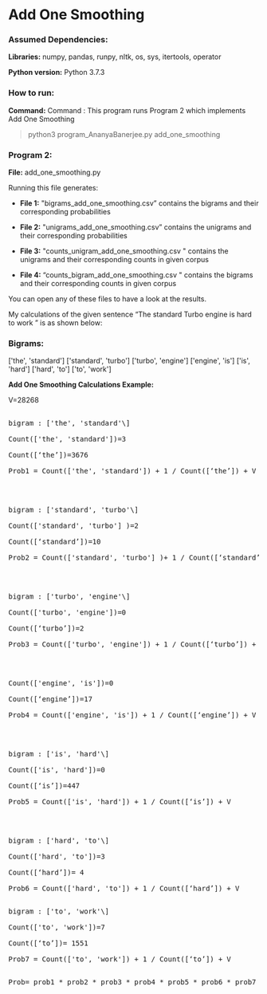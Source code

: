 # Add One Smoothing

### Assumed Dependencies:

**Libraries:** numpy, pandas, runpy, nltk, os, sys, itertools, operator

**Python version:** Python 3.7.3

### How to run:

**Command:** Command : This program runs Program 2 which implements Add One Smoothing

> python3 program_AnanyaBanerjee.py add_one_smoothing


### Program 2:

**File:** add_one_smoothing.py

Running this file generates: 

- **File 1:**  "bigrams_add_one_smoothing.csv” contains the bigrams and their corresponding probabilities

- **File 2:** "unigrams_add_one_smoothing.csv” contains the unigrams and their corresponding probabilities

- **File 3:**  "counts_unigram_add_one_smoothing.csv " contains the unigrams and their corresponding counts in given corpus

- **File 4:** “counts_bigram_add_one_smoothing.csv " contains the bigrams and their corresponding counts in given corpus


You can open any of these files to have a look at the results.

My calculations of the given sentence “The standard Turbo engine is hard to work ” is as shown below:

### Bigrams:

['the', 'standard']
 ['standard', 'turbo']
 ['turbo', 'engine']
 ['engine', 'is']
 ['is', 'hard']
 ['hard', 'to']
 ['to', 'work']


**Add One Smoothing Calculations Example:**

V=28268

<pre>

bigram : ['the', 'standard'\]

Count(['the', 'standard'])=3

Count([‘the’])=3676

Prob1 = Count(['the', 'standard']) + 1 / Count([‘the’]) + V
          

</pre>         

<pre>

bigram : ['standard', 'turbo'\] 

Count(['standard', 'turbo'] )=2

Count([‘standard’])=10

Prob2 = Count(['standard', 'turbo'] )+ 1 / Count([‘standard’]) + V
         

           
</pre>


<pre>
bigram : ['turbo', 'engine'\]  

Count(['turbo', 'engine'])=0

Count([‘turbo’])=2

Prob3 = Count(['turbo', 'engine']) + 1 / Count([‘turbo’]) + V
          

</pre>         

<pre>

Count(['engine', 'is'])=0

Count([‘engine’])=17

Prob4 = Count(['engine', 'is']) + 1 / Count([‘engine’]) + V
          

</pre>

<pre>

bigram : ['is', 'hard'\] 

Count(['is', 'hard'])=0

Count([‘is’])=447

Prob5 = Count(['is', 'hard']) + 1 / Count([‘is’]) + V
         

</pre>
           



<pre>

bigram : ['hard', 'to'\]

Count(['hard', 'to'])=3

Count([‘hard’])= 4

Prob6 = Count(['hard', 'to']) + 1 / Count([‘hard’]) + V

</pre>
          

<pre>
bigram : ['to', 'work'\] 

Count(['to', 'work'])=7

Count([‘to’])= 1551

Prob7 = Count(['to', 'work']) + 1 / Count([‘to’]) + V

</pre>
          


<pre>
Prob= prob1 * prob2 * prob3 * prob4 * prob5 * prob6 * prob7
</pre>



